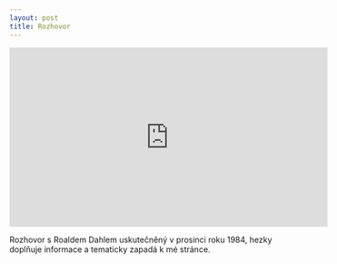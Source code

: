 ```yaml
---
layout: post
title: Rozhovor
---
```

<iframe width="560" height="315" src="https://www.youtube.com/embed/V-oCoPFuK0w" frameborder="0"> </iframe>

Rozhovor s Roaldem Dahlem uskutečněný v prosinci roku 1984, hezky doplňuje informace a tematicky zapadá k mé stránce. 
